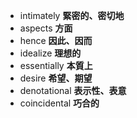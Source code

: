 - intimately **緊密的、密切地**
- aspects **方面**
- hence **因此、因而**
- idealize **理想的**
- essentially **本質上**
- desire **希望、期望**
- denotational **表示性、表意**
- coincidental **巧合的**